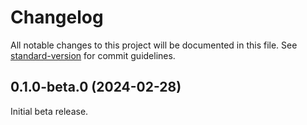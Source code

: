 # Changelog

All notable changes to this project will be documented in this file.
See [standard-version](https://github.com/conventional-changelog/standard-version)
for commit guidelines.

## 0.1.0-beta.0 (2024-02-28)

Initial beta release.
